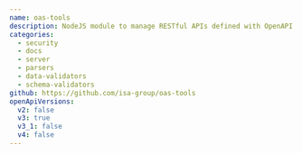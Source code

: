 ```yaml
---
name: oas-tools
description: NodeJS module to manage RESTful APIs defined with OpenAPI 3.0 Description over Express servers, including security validations
categories:
  - security
  - docs
  - server
  - parsers
  - data-validators
  - schema-validators
github: https://github.com/isa-group/oas-tools
openApiVersions:
  v2: false
  v3: true
  v3_1: false
  v4: false
---
```

